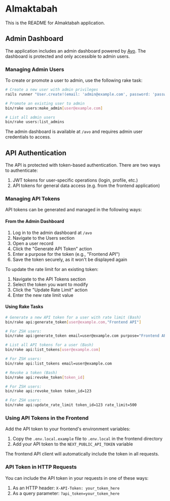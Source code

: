 # Almaktabah

This is the README for Almaktabah application.

## Admin Dashboard

The application includes an admin dashboard powered by [Avo](https://avohq.io/). The dashboard is protected and only accessible to admin users.

### Managing Admin Users

To create or promote a user to admin, use the following rake task:

```bash
# Create a new user with admin privileges
rails runner "User.create!(email: 'admin@example.com', password: 'password123', password_confirmation: 'password123', admin: true)"

# Promote an existing user to admin
bin/rake users:make_admin[user@example.com]

# List all admin users
bin/rake users:list_admins
```

The admin dashboard is available at `/avo` and requires admin user credentials to access.

## API Authentication

The API is protected with token-based authentication. There are two ways to authenticate:

1. JWT tokens for user-specific operations (login, profile, etc.)
2. API tokens for general data access (e.g. from the frontend application)

### Managing API Tokens

API tokens can be generated and managed in the following ways:

#### From the Admin Dashboard

1. Log in to the admin dashboard at `/avo`
2. Navigate to the Users section
3. Open a user record
4. Click the "Generate API Token" action
5. Enter a purpose for the token (e.g., "Frontend API")
7. Save the token securely, as it won't be displayed again

To update the rate limit for an existing token:
1. Navigate to the API Tokens section
2. Select the token you want to modify
3. Click the "Update Rate Limit" action
4. Enter the new rate limit value

#### Using Rake Tasks

```bash
# Generate a new API token for a user with rate limit (Bash)
bin/rake api:generate_token[user@example.com,"Frontend API"]

# For ZSH users:
bin/rake api:generate_token email=user@example.com purpose="Frontend API"

# List all API tokens for a user (Bash)
bin/rake api:list_tokens[user@example.com]

# For ZSH users:
bin/rake api:list_tokens email=user@example.com

# Revoke a token (Bash)
bin/rake api:revoke_token[token_id]

# For ZSH users:
bin/rake api:revoke_token token_id=123

# For ZSH users:
bin/rake api:update_rate_limit token_id=123 rate_limit=500

```

### Using API Tokens in the Frontend

Add the API token to your frontend's environment variables:

1. Copy the `.env.local.example` file to `.env.local` in the frontend directory
2. Add your API token to the `NEXT_PUBLIC_API_TOKEN` variable

The frontend API client will automatically include the token in all requests.

### API Token in HTTP Requests

You can include the API token in your requests in one of these ways:

1. As an HTTP header: `X-API-Token: your_token_here`
2. As a query parameter: `?api_token=your_token_here`